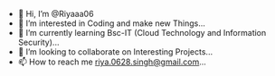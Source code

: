 - 👋 Hi, I’m @Riyaaa06
- 👀 I’m interested in Coding and make new Things...
- 🌱 I’m currently learning Bsc-IT (Cloud Technology and Information Security)...
- 💞️ I’m looking to collaborate on Interesting Projects...
- 📫 How to reach me riya.0628.singh@gmail.com...

<!---
Riyaaa06/Riyaaa06 is a ✨ special ✨ repository because its `README.md` (this file) appears on your GitHub profile.
You can click the Preview link to take a look at your changes.
--->
